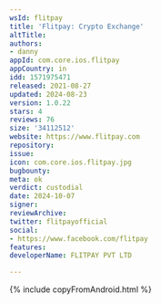 ```yaml
---
wsId: flitpay
title: 'Flitpay: Crypto Exchange'
altTitle: 
authors:
- danny
appId: com.core.ios.flitpay
appCountry: in
idd: 1571975471
released: 2021-08-27
updated: 2024-08-23
version: 1.0.22
stars: 4
reviews: 76
size: '34112512'
website: https://www.flitpay.com
repository: 
issue: 
icon: com.core.ios.flitpay.jpg
bugbounty: 
meta: ok
verdict: custodial
date: 2024-10-07
signer: 
reviewArchive: 
twitter: flitpayofficial
social:
- https://www.facebook.com/flitpay
features: 
developerName: FLITPAY PVT LTD

---
```


{% include copyFromAndroid.html %}
